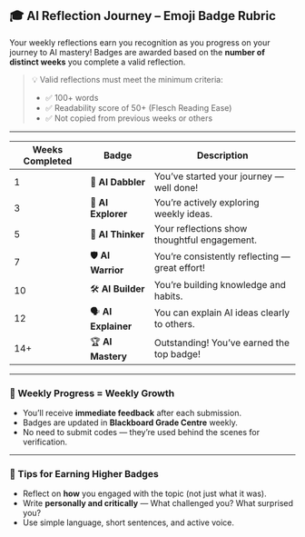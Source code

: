 ## 🎓 AI Reflection Journey – Emoji Badge Rubric

Your weekly reflections earn you recognition as you progress on your journey to AI mastery!
Badges are awarded based on the **number of distinct weeks** you complete a valid reflection.

> 💡 Valid reflections must meet the minimum criteria:
>
> * ✅ 100+ words
> * ✅ Readability score of 50+ (Flesch Reading Ease)
> * ✅ Not copied from previous weeks or others

---

| Weeks Completed | Badge                | Description                                    |
| --------------- | -------------------- | ---------------------------------------------- |
| 1               | 🧪 **AI Dabbler**    | You’ve started your journey — well done!       |
| 3               | 🥾 **AI Explorer**   | You’re actively exploring weekly ideas.        |
| 5               | 🧠 **AI Thinker**    | Your reflections show thoughtful engagement.   |
| 7               | 🛡️ **AI Warrior**   | You’re consistently reflecting — great effort! |
| 10              | 🛠️ **AI Builder**   | You’re building knowledge and habits.          |
| 12              | 🗣️ **AI Explainer** | You can explain AI ideas clearly to others.    |
| 14+             | 🏆 **AI Mastery**    | Outstanding! You’ve earned the top badge!      |

---

### 🏁 Weekly Progress = Weekly Growth

* You’ll receive **immediate feedback** after each submission.
* Badges are updated in **Blackboard Grade Centre** weekly.
* No need to submit codes — they’re used behind the scenes for verification.

---

### 📌 Tips for Earning Higher Badges

* Reflect on **how** you engaged with the topic (not just what it was).
* Write **personally and critically** — What challenged you? What surprised you?
* Use simple language, short sentences, and active voice.

